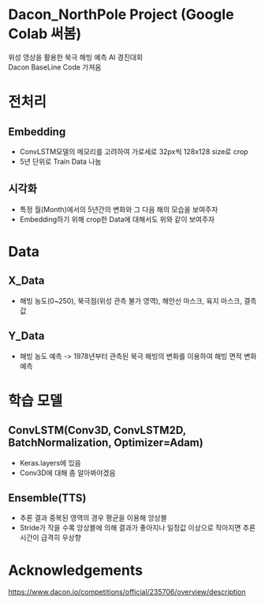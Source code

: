 # Dacon_NorthPole Project (Google Colab 써봄)
위성 영상을 활용한 북극 해빙 예측 AI 경진대회 \
Dacon BaseLine Code 가져옴

# 전처리
## Embedding
* ConvLSTM모델의 메모리를 고려하여 가로세로 32px씩 128x128 size로 crop
* 5년 단위로 Train Data 나눔
## 시각화
* 특정 월(Month)에서의 5년간의 변화와 그 다음 해의 모습을 보여주자
* Embedding하기 위해 crop한 Data에 대해서도 위와 같이 보여주자

# Data
## X_Data
* 해빙 농도(0~250), 북극점(위성 관측 불가 영역), 해안선 마스크, 육지 마스크, 결측값
## Y_Data
* 해빙 농도 예측 -> 1978년부터 관측된 북극 해빙의 변화를 이용하여 해빙 면적 변화 예측

# 학습 모델
## ConvLSTM(Conv3D, ConvLSTM2D, BatchNormalization, Optimizer=Adam)
* Keras.layers에 있음
* Conv3D에 대해 좀 알아봐야겠음
## Ensemble(TTS)
* 추론 결과 중복된 영역의 경우 평균을 이용해 앙상블
* Stride가 작을 수록 앙상블에 의해 결과가 좋아지나 일정값 이상으로 작아지면 추론시간이 급격히 우상향

# Acknowledgements

https://www.dacon.io/competitions/official/235706/overview/description
